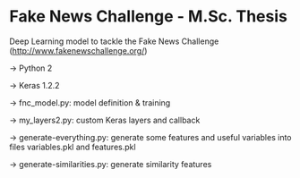 # Fake News Challenge - M.Sc. Thesis
Deep Learning model to tackle the Fake News Challenge (http://www.fakenewschallenge.org/)

-> Python 2

-> Keras 1.2.2

-> fnc_model.py: model definition & training

-> my_layers2.py: custom Keras layers and callback

-> generate-everything.py: generate some features and useful variables into files variables.pkl and features.pkl

-> generate-similarities.py: generate similarity features
